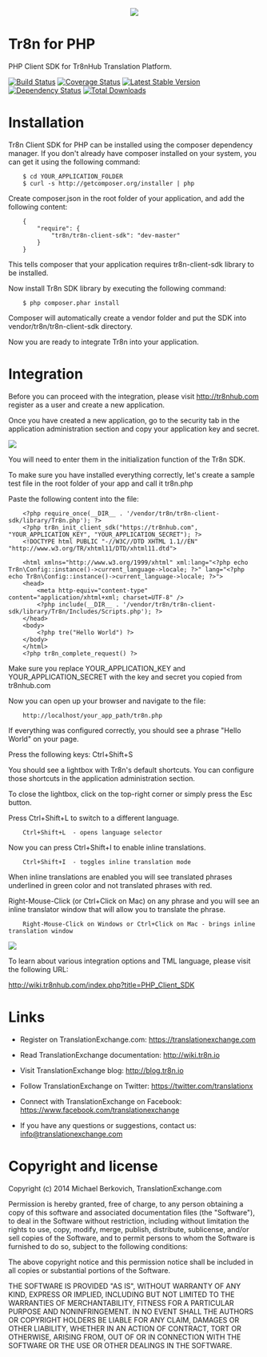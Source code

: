 <p align="center">
  <img src="https://raw.github.com/tr8n/tr8n/master/doc/screenshots/tr8nlogo.png">
</p>

Tr8n for PHP
==================

PHP Client SDK for Tr8nHub Translation Platform.

[![Build Status](https://travis-ci.org/tr8n/tr8n_php_clientsdk.png?branch=master)](https://travis-ci.org/tr8n/tr8n_php_clientsdk)
[![Coverage Status](https://coveralls.io/repos/tr8n/tr8n_php_clientsdk/badge.png?branch=master)](https://coveralls.io/r/tr8n/tr8n_php_clientsdk?branch=master)
[![Latest Stable Version](https://poser.pugx.org/tr8n/tr8n-client-sdk/v/stable.png)](https://packagist.org/packages/tr8n/tr8n-client-sdk)
[![Dependency Status](https://www.versioneye.com/user/projects/52e36159ec1375c6f4000075/badge.png)](https://www.versioneye.com/user/projects/52e36159ec1375c6f4000075)
[![Total Downloads](https://poser.pugx.org/tr8n/tr8n-client-sdk/downloads.png)](https://packagist.org/packages/tr8n/tr8n-client-sdk)

Installation
==================

Tr8n Client SDK for PHP can be installed using the composer dependency manager. If you don't already have composer installed on your system, you can get it using the following command:

        $ cd YOUR_APPLICATION_FOLDER
        $ curl -s http://getcomposer.org/installer | php


Create composer.json in the root folder of your application, and add the following content:

        {
            "require": {
                "tr8n/tr8n-client-sdk": "dev-master"
            }
        }

This tells composer that your application requires tr8n-client-sdk library to be installed.

Now install Tr8n SDK library by executing the following command:


        $ php composer.phar install


Composer will automatically create a vendor folder and put the SDK into vendor/tr8n/tr8n-client-sdk directory.

Now you are ready to integrate Tr8n into your application.


Integration
==================

Before you can proceed with the integration, please visit http://tr8nhub.com register as a user and create a new application.

Once you have created a new application, go to the security tab in the application administration section and copy your application key and secret.

<img src="http://wiki.tr8nhub.com/images/thumb/f/f7/Application_Settings.png/800px-Application_Settings.png">


You will need to enter them in the initialization function of the Tr8n SDK.

To make sure you have installed everything correctly, let's create a sample test file in the root folder of your app and call it tr8n.php

Paste the following content into the file:


        <?php require_once(__DIR__ . '/vendor/tr8n/tr8n-client-sdk/library/Tr8n.php'); ?>
        <?php tr8n_init_client_sdk("https://tr8nhub.com", "YOUR_APPLICATION_KEY", "YOUR_APPLICATION_SECRET"); ?>
        <!DOCTYPE html PUBLIC "-//W3C//DTD XHTML 1.1//EN" "http://www.w3.org/TR/xhtml11/DTD/xhtml11.dtd">

        <html xmlns="http://www.w3.org/1999/xhtml" xml:lang="<?php echo Tr8n\Config::instance()->current_language->locale; ?>" lang="<?php echo Tr8n\Config::instance()->current_language->locale; ?>">
        <head>
            <meta http-equiv="content-type" content="application/xhtml+xml; charset=UTF-8" />
            <?php include(__DIR__ . '/vendor/tr8n/tr8n-client-sdk/library/Tr8n/Includes/Scripts.php'); ?>
        </head>
        <body>
            <?php tre("Hello World") ?>
        </body>
        </html>
        <?php tr8n_complete_request() ?>


Make sure you replace YOUR_APPLICATION_KEY and YOUR_APPLICATION_SECRET with the key and secret you copied from tr8nhub.com

Now you can open up your browser and navigate to the file:

        http://localhost/your_app_path/tr8n.php


If everything was configured correctly, you should see a phrase "Hello World" on your page.

Press the following keys:  Ctrl+Shift+S

You should see a lightbox with Tr8n's default shortcuts. You can configure those shortcuts in the application administration section.

To close the lightbox, click on the top-right corner or simply press the Esc button.


Press Ctrl+Shift+L to switch to a different language.

        Ctrl+Shift+L  - opens language selector


Now you can press Ctrl+Shift+I to enable inline translations.

        Ctrl+Shift+I  - toggles inline translation mode


When inline translations are enabled you will see translated phrases underlined in green color and not translated phrases with red.

Right-Mouse-Click (or Ctrl+Click on Mac) on any phrase and you will see an inline translator window that will allow you to translate the phrase.

        Right-Mouse-Click on Windows or Ctrl+Click on Mac - brings inline translation window


<img src="http://wiki.tr8nhub.com/images/6/6e/Sample_Translation.png">


To learn about various integration options and TML language, please visit the following URL:

http://wiki.tr8nhub.com/index.php?title=PHP_Client_SDK


Links
==================

* Register on TranslationExchange.com: https://translationexchange.com

* Read TranslationExchange documentation: http://wiki.tr8n.io

* Visit TranslationExchange blog: http://blog.tr8n.io

* Follow TranslationExchange on Twitter: https://twitter.com/translationx

* Connect with TranslationExchange on Facebook: https://www.facebook.com/translationexchange

* If you have any questions or suggestions, contact us: info@translationexchange.com


Copyright and license
==================

Copyright (c) 2014 Michael Berkovich, TranslationExchange.com

Permission is hereby granted, free of charge, to any person obtaining
a copy of this software and associated documentation files (the
"Software"), to deal in the Software without restriction, including
without limitation the rights to use, copy, modify, merge, publish,
distribute, sublicense, and/or sell copies of the Software, and to
permit persons to whom the Software is furnished to do so, subject to
the following conditions:

The above copyright notice and this permission notice shall be
included in all copies or substantial portions of the Software.

THE SOFTWARE IS PROVIDED "AS IS", WITHOUT WARRANTY OF ANY KIND,
EXPRESS OR IMPLIED, INCLUDING BUT NOT LIMITED TO THE WARRANTIES OF
MERCHANTABILITY, FITNESS FOR A PARTICULAR PURPOSE AND
NONINFRINGEMENT. IN NO EVENT SHALL THE AUTHORS OR COPYRIGHT HOLDERS BE
LIABLE FOR ANY CLAIM, DAMAGES OR OTHER LIABILITY, WHETHER IN AN ACTION
OF CONTRACT, TORT OR OTHERWISE, ARISING FROM, OUT OF OR IN CONNECTION
WITH THE SOFTWARE OR THE USE OR OTHER DEALINGS IN THE SOFTWARE.